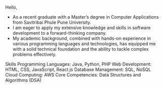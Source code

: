Hello, 

- As a recent graduate with a Master’s degree in Computer Applications from Savitribai Phule Pune University.
- I am eager to apply my extensive knowledge and skills in software development to a forward-thinking company. 
- My academic background, combined with hands-on experience in various programming languages and technologies, has equipped me with a solid technical foundation and the ability to tackle complex problems effectively.

Skills
Programming Languages: Java, Python, PHP
Web Development: HTML, CSS, JavaScript, React.js
Database Management: SQL, NoSQL
Cloud Computing: AWS
Core Competencies: Data Structures and Algorithms (DSA)


